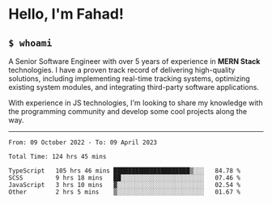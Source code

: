 <h1>Hello, I'm Fahad!</h1>

<h2><code>$ whoami</code></h2>

A Senior Software Engineer with over 5 years of experience in **MERN Stack** technologies. I have a proven track record of delivering high-quality solutions, including implementing real-time tracking systems, optimizing existing system modules, and integrating third-party software applications.

With experience in JS technologies, I'm looking to share my knowledge with the programming community and develop some cool projects along the way.

---

<!--START_SECTION:waka-->

```text
From: 09 October 2022 - To: 09 April 2023

Total Time: 124 hrs 45 mins

TypeScript   105 hrs 46 mins █████████████████████▒░░░   84.78 %
SCSS         9 hrs 18 mins   ██░░░░░░░░░░░░░░░░░░░░░░░   07.46 %
JavaScript   3 hrs 10 mins   ▓░░░░░░░░░░░░░░░░░░░░░░░░   02.54 %
Other        2 hrs 5 mins    ▒░░░░░░░░░░░░░░░░░░░░░░░░   01.67 %
```

<!--END_SECTION:waka-->

<!--
**heyFahad/heyFahad** is a ✨ _special_ ✨ repository because its `README.md` (this file) appears on your GitHub profile.

Here are some ideas to get you started:

- 🔭 I’m currently working on ...
- 🌱 I’m currently learning ...
- 👯 I’m looking to collaborate on ...
- 🤔 I’m looking for help with ...
- 💬 Ask me about ...
- 📫 How to reach me: ...
- 😄 Pronouns: ...
- ⚡ Fun fact: ...
-->
